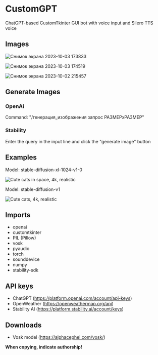# CustomGPT
ChatGPT-based CustomTkinter GUI bot with voice input and Silero TTS voice

## Images
![Снимок экрана 2023-10-03 173833](https://github.com/bolgaro4ka/CustomGPT/assets/123888141/91f5f9a5-c378-4cdf-8caf-bbe9b6614d62)

![Снимок экрана 2023-10-03 174519](https://github.com/bolgaro4ka/CustomGPT/assets/123888141/82b9213d-ddf1-4abe-b50d-57decd09d609)


![Снимок экрана 2023-10-02 215457](https://github.com/bolgaro4ka/CustomGPT/assets/123888141/02916077-4f6b-478b-9374-973bf584cce3)

## Generate Images
### OpenAi
Command: "/генерация_изображения запрос РАЗМЕРхРАЗМЕР"

### Stability
Enter the query in the input line and click the "generate image" button

## Examples
Model: stable-diffusion-xl-1024-v1-0

![Cute cats in space, 4k, realistic](https://github.com/bolgaro4ka/CustomGPT/assets/123888141/10964603-239f-4815-b990-c4bfa595b248)

Model: stable-diffusion-v1

![Cute cats, 4k, realistic](https://github.com/bolgaro4ka/CustomGPT/assets/123888141/af250e35-8edd-4708-a10f-f87209c64503)

## Imports
 - openai
 - customtkinter
 - PIL (Pillow)
 - vosk
 - pyaudio
 - torch
 - sounddevice
 - numpy
 - stability-sdk

## API keys
 - ChatGPT (https://platform.openai.com/account/api-keys)
 - OpenWeather (https://openweathermap.org/api)
 - Stability AI (https://platform.stability.ai/account/keys)

## Downloads
 - Vosk model (https://alphacephei.com/vosk/)

**When copying, indicate authorship!**
